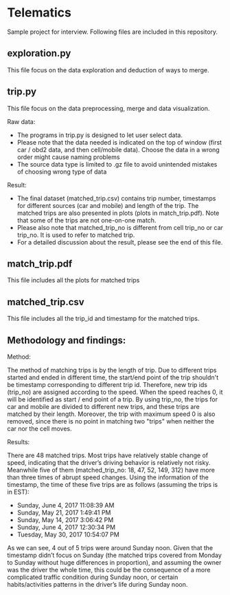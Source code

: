 # Telematics
Sample project for interview. Following files are included in this repository.

## exploration.py
This file focus on the data exploration and deduction of ways to merge.

## trip.py
This file focus on the data preprocessing, merge and data visualization.

Raw data:
- The programs in trip.py is designed to let user select data. 
- Please note that the data needed is indicated on the top of window (first car / obd2 data, and then cell/mobile data). Choose the data in a wrong order might cause naming problems
- The source data type is limited to .gz file to avoid unintended mistakes of choosing wrong type of data

Result:
- The final dataset (matched_trip.csv) contains trip number, timestamps for different sources (car and mobile) and length of the trip. The matched trips are also presented in plots (plots in match_trip.pdf). Note that some of the trips are not one-on-one match.
- Please also note that matched_trip_no is different from cell trip_no or car trip_no. It is used to refer to matched trip.
- For a detailed discussion about the result, please see the end of this file.

## match_trip.pdf
This file includes all the plots for matched trips

## matched_trip.csv
This file includes all the trip_id and timestamp for the matched trips.


## Methodology and findings:
Method:

The method of matching trips is by the length of trip. Due to different trips started and ended in different time, the start/end point of the trip shouldn't be timestamp corresponding to different trip id. Therefore, new trip ids (trip_no) are assigned according to the speed. When the speed reaches 0, it will be identified as start / end point of a trip. By using trip_no, the trips for car and mobile are divided to different new trips, and these trips are matched by their length. Moreover, the trip with maximum speed 0 is also removed, since there is no point in matching two "trips" when neither the car nor the cell moves.

Results:

There are 48 matched trips. Most trips have relatively stable change of speed, indicating that the driver’s driving behavior is relatively not risky. Meanwhile five of them (matched_trip_no: 18, 47, 52, 149, 312) have more than three times of abrupt speed changes. Using the information of the timestamp, the time of these five trips are as follows (assuming the trips is in EST):
- Sunday, June 4, 2017 11:08:39 AM
- Sunday, May 21, 2017 1:49:41 PM
- Sunday, May 14, 2017 3:06:42 PM
- Sunday, June 4, 2017 12:30:34 PM
- Tuesday, May 30, 2017 10:54:07 PM

As we can see, 4 out of 5 trips were around Sunday noon. Given that the timestamp didn’t focus on Sunday (the matched trips covered from Monday to Sunday without huge differences in proportion), and assuming the owner was the driver the whole time, this could be the consequence of a more complicated traffic condition during Sunday noon, or certain habits/activities patterns in the driver’s life during Sunday noon.
